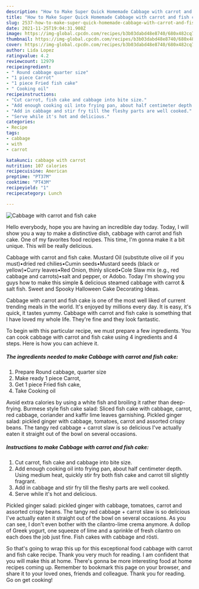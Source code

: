 ```yaml
---
description: "How to Make Super Quick Homemade Cabbage with carrot and fish cake"
title: "How to Make Super Quick Homemade Cabbage with carrot and fish cake"
slug: 2537-how-to-make-super-quick-homemade-cabbage-with-carrot-and-fish-cake
date: 2021-11-25T19:04:31.908Z
image: https://img-global.cpcdn.com/recipes/b3b03dabd48e8740/680x482cq70/cabbage-with-carrot-and-fish-cake-recipe-main-photo.jpg
thumbnail: https://img-global.cpcdn.com/recipes/b3b03dabd48e8740/680x482cq70/cabbage-with-carrot-and-fish-cake-recipe-main-photo.jpg
cover: https://img-global.cpcdn.com/recipes/b3b03dabd48e8740/680x482cq70/cabbage-with-carrot-and-fish-cake-recipe-main-photo.jpg
author: Lida Lopez
ratingvalue: 4.2
reviewcount: 12979
recipeingredient:
- " Round cabbage quarter size"
- "1 piece Carrot"
- "1 piece Fried fish cake"
- " Cooking oil"
recipeinstructions:
- "Cut carrot, fish cake and cabbage into bite size."
- "Add enough cooking oil into frying pan, about half centimeter depth. Using medium heat, quickly stir fry both fish cake and carrot till slightly fragrant."
- "Add in cabbage and stir fry till the fleshy parts are well cooked."
- "Serve while it's hot and delicious."
categories:
- Recipe
tags:
- cabbage
- with
- carrot

katakunci: cabbage with carrot 
nutrition: 107 calories
recipecuisine: American
preptime: "PT37M"
cooktime: "PT43M"
recipeyield: "1"
recipecategory: Lunch

---
```



![Cabbage with carrot and fish cake](https://img-global.cpcdn.com/recipes/b3b03dabd48e8740/680x482cq70/cabbage-with-carrot-and-fish-cake-recipe-main-photo.jpg)

Hello everybody, hope you are having an incredible day today. Today, I will show you a way to make a distinctive dish, cabbage with carrot and fish cake. One of my favorites food recipes. This time, I'm gonna make it a bit unique. This will be really delicious.

Cabbage with carrot and fish cake. Mustard Oil (substitute olive oil if you must)•dried red chilies•Cumin seeds•Mustard seeds (black or yellow)•Curry leaves•Red Onion, thinly sliced•Cole Slaw mix (e.g., red cabbage and carrots)•salt and pepper, or Adobo. Today I'm showing you guys how to make this simple & delicious steamed cabbage with carrot & salt fish. Sweet and Spooky Halloween Cake Decorating Ideas.

Cabbage with carrot and fish cake is one of the most well liked of current trending meals in the world. It's enjoyed by millions every day. It is easy, it's quick, it tastes yummy. Cabbage with carrot and fish cake is something that I have loved my whole life. They're fine and they look fantastic.


To begin with this particular recipe, we must prepare a few ingredients. You can cook cabbage with carrot and fish cake using 4 ingredients and 4 steps. Here is how you can achieve it.

<!--inarticleads1-->

##### The ingredients needed to make Cabbage with carrot and fish cake:

1. Prepare  Round cabbage, quarter size
1. Make ready 1 piece Carrot,
1. Get 1 piece Fried fish cake,
1. Take  Cooking oil


Avoid extra calories by using a white fish and broiling it rather than deep-frying. Burmese style fish cake salad: Sliced fish cake with cabbage, carrot, red cabbage, coriander and kaffir lime leaves garnishing. Pickled ginger salad: pickled ginger with cabbage, tomatoes, carrot and assorted crispy beans. The tangy red cabbage + carrot slaw is so delicious I've actually eaten it straight out of the bowl on several occasions. 

<!--inarticleads2-->

##### Instructions to make Cabbage with carrot and fish cake:

1. Cut carrot, fish cake and cabbage into bite size.
1. Add enough cooking oil into frying pan, about half centimeter depth. Using medium heat, quickly stir fry both fish cake and carrot till slightly fragrant.
1. Add in cabbage and stir fry till the fleshy parts are well cooked.
1. Serve while it's hot and delicious.


Pickled ginger salad: pickled ginger with cabbage, tomatoes, carrot and assorted crispy beans. The tangy red cabbage + carrot slaw is so delicious I've actually eaten it straight out of the bowl on several occasions. As you can see, I don't even bother with the cilantro-lime crema anymore. A dollop of Greek yogurt, one squeeze of lime and a sprinkle of fresh cilantro on each does the job just fine. Fish cakes with cabbage and rösti. 

So that's going to wrap this up for this exceptional food cabbage with carrot and fish cake recipe. Thank you very much for reading. I am confident that you will make this at home. There's gonna be more interesting food at home recipes coming up. Remember to bookmark this page on your browser, and share it to your loved ones, friends and colleague. Thank you for reading. Go on get cooking!
